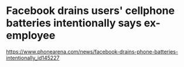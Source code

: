 # Facebook drains users' cellphone batteries intentionally says ex-employee 
 <https://www.phonearena.com/news/facebook-drains-phone-batteries-intentionally_id145227>